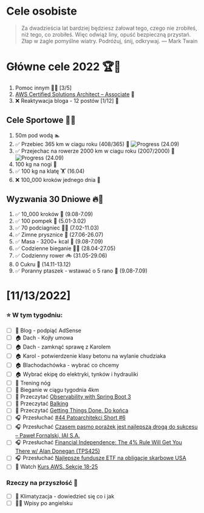 
Cele osobiste
==============
> Za dwadzieścia lat bardziej będziesz żałował tego, czego nie zrobiłeś, niż tego, co zrobiłeś. Więc odwiąż liny, opuść bezpieczną przystań. Złap w żagle pomyślne wiatry. Podróżuj, śnij, odkrywaj.
> — Mark Twain

# Główne cele 2022 🏆🥇
1. Pomoc innym 🧚‍♂️ [3/5]
2. [AWS Certified Solutions Architect – Associate](https://aws.amazon.com/certification/certified-solutions-architect-associate/) 📜
3. ❌ Reaktywacja bloga - 12 postów [1/12] 📝

## Cele Sportowe 💪🥈
1. 50m pod wodą 🏊
2. ✅ Przebiec 365 km w ciagu roku (408/365) 🏃 ![Progress](https://progress-bar.dev/112/) (24.09)
3. ✅ Przejechac na rowerze 2000 km w ciagu roku (2007/2000) 🚴 ![Progress](https://progress-bar.dev/100/) (24.09)
4. 100 kg na nogi 🦵
5. ✅ 100 kg na klatę 🏋️ (16.04)
6. ❌ 100_000 kroków jednego dnia 🚶

## Wyzwania 30 Dniowe 🔥🥉
1. ✅ 10_000 kroków 🦶 (9.08-7.09)
2. ✅ 100 pompek 🙇 (5.01-3.02)
3. ✅ 70 podciagniec 🏋️‍♂️ (7.02-11.03)
4. ✅ Zimne prysznice 🚿 (27.06-26.07)
5. ✅ Masa - 3200+ kcal 🍌 (9.08-7.09)
6. ✅ Codzienne bieganie 🏃‍♀️ (28.04-27.05)
7. ✅ Codzienny rower 🚲 (31.05-29.06)
8. 0 Cukru 🎂 (14.11-13.12)
9. ✅ Poranny ptaszek - wstawać o 5 rano 🌅 (9.08-7.09)

# [11/13/2022]
### ⭐ W tym tygodniu:
- [ ] 📝 Blog - podpiąć AdSense
- [ ] 🏠 Dach - Kojły umowa
- [ ] 🏠 Dach - zamknąć sprawę z Karolem
- [ ] 🏠 Karol - potwierdzenie klasy betonu na wylanie chudziaka
- [ ] 🏠 Blachodachówka - wybrać co chcemy
- [ ] 🏠 Wybrać ekipę do elektryki, tynków i hydrauliki 
- [ ] 🦵 Trening nóg
- [ ] 🏃 Bieganie w ciągu tygodnia 4km
- [ ] 📗 Przeczytać [Observability with Spring Boot 3](https://spring.io/blog/2022/10/12/observability-with-spring-boot-3)
- [ ] 📗 Przeczytać [Balking](https://java-design-patterns.com/patterns/balking/)
- [ ] 📗 Przeczytać [Getting Things Done. Do końca](https://www.amazon.com/Getting-Things-Done-Stress-Free-Productivity-ebook/dp/B00KWG9M2E)
- [ ] 🎧 Przesłuchać [#44 Patoarchitekci Short #6](https://patoarchitekci.io/44/)
- [ ] 🎧 Przesłuchać [Czasem pasmo porażek jest najlepszą drogą do sukcesu – Paweł Fornalski, IAI S.A.](https://zaprojektujswojezycie.pl/czasem-pasmo-porazek-jest-najlepsza-droga-do-sukcesu-pawel-fornalski-iai-s-a/)
- [ ] 🎧 Przesłuchać [Financial Independence: The 4% Rule Will Get You There w/ Alan Donegan (TPS425)](https://www.asianefficiency.com/podcasts/425-alan-donegan/)
- [ ] 🎧 Przesłuchać [Najlepsze fundusze ETF na obligacje skarbowe USA](https://inwestomat.eu/najlepsze-fundusze-etf-na-obligacje-skarbowe-usa/)
- [ ] 🎥 Watch [Kurs AWS. Sekcje 18-25](https://www.udemy.com/course/aws-certified-solutions-architect-associate-saa-c03/)

### Rzeczy na przyszłość 🏅
- [ ] 🥶 Klimatyzacja - dowiedzieć się co i jak
- [ ] 🧑‍🎓 Wpisy po angielsku
